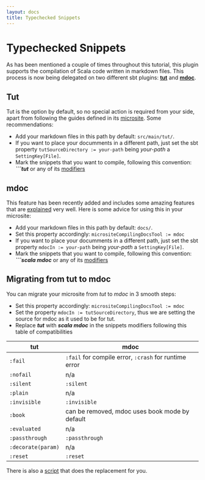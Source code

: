 ```yaml
---
layout: docs
title: Typechecked Snippets
---
```


# Typechecked Snippets

As has been mentioned a couple of times throughout this tutorial, this plugin supports the compilation of Scala code written in markdown files. This process is now being delegated on two different sbt plugins: [**tut**](https://github.com/tpolecat/tut) and [**mdoc**](https://github.com/scalameta/mdoc).

## Tut

Tut is the option by default, so no special action is required from your side, apart from following the guides defined in its [microsite](http://tpolecat.github.io/tut/). Some recommendations:

- Add your markdown files in this path by default: `src/main/tut/`.
- If you want to place your documments in a different path, just set the sbt property `tutSourceDirectory := your-path` being _your-path_ a `SettingKey[File]`.
- Mark the snippets that you want to compile, following this convention: **_```tut_** or any of its [modifiers](http://tpolecat.github.io/tut//modifiers.html)


## mdoc

This feature has been recently added and includes some amazing features that are [explained](https://scalameta.org/mdoc/) very well. Here is some advice for using this in your microsite:

- Add your markdown files in this path by default: `docs/`.
- Set this property accordingly: `micrositeCompilingDocsTool := mdoc`
- If you want to place your documments in a different path, just set the sbt property `mdocIn := your-path` being _your-path_ a `SettingKey[File]`.
- Mark the snippets that you want to compile, following this convention: **_```scala mdoc_** or any of its [modifiers](https://scalameta.org/mdoc/docs/modifiers.html)

## Migrating from tut to mdoc

You can migrate your microsite from _tut_ to _mdoc_ in 3 smooth steps:

- Set this property accordingly: `micrositeCompilingDocsTool := mdoc`
- Set the property `mdocIn := tutSourceDirectory`, thus we are setting the source for mdoc as it used to be for tut.
- Replace **_tut_** with **_scala mdoc_** in the snippets modifiers following this table of compatibilities

| tut                | mdoc                                                  |
| ------------------ | ----------------------------------------------------- |
| `:fail`            | `:fail` for compile error, `:crash` for runtime error |
| `:nofail`          | n/a                                                   |
| `:silent`          | `:silent`                                             |
| `:plain`           | n/a                                                   |
| `:invisible`       | `:invisible`                                          |
| `:book`            | can be removed, mdoc uses book mode by default        |
| `:evaluated`       | n/a                                                   |
| `:passthrough`     | `:passthrough`                                        |
| `:decorate(param)` | n/a                                                   |
| `:reset`           | `:reset`                                              |

There is also a [script](https://github.com/scalameta/mdoc/blob/master/bin/migrate-tut.sh) that does the replacement for you.
